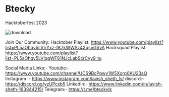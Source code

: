 # Btecky
Hacktoberfest 2023




![download](https://github.com/laviii123/Btecky/assets/146612961/99dba178-f2da-4c16-9a2c-3ce119e6394a)



Join Our Community:
Hacktober Playlist: https://www.youtube.com/playlist?list=PL5aOhqv5LVIrYxz-fK7kWWSz4XqsnGVvA
Hacksquad Playlist: https://www.youtube.com/playlist?list=PL5aOhqv5LVIqqWF81NJcLabScrCyy9_tu

Social Media Links:- 
Youtube:- https://www.youtube.com/channel/UCS9BcPpwy1W5Xorp0KU23aQ
Instagram :- https://www.instagram.com/lavish_sheth_ls/
discord:- https://discord.gg/yzUPcxb5
LinkedIn:- https://www.linkedin.com/in/lavish-sheth-163844215/
Telegram:- https://t.me/bteckyls
